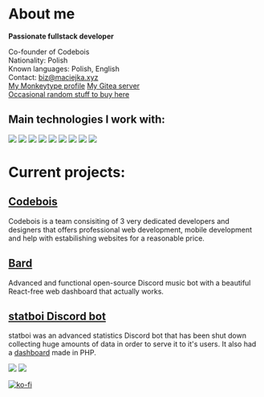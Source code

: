 # About me
**Passionate fullstack developer**

Co-founder of Codebois<br>
Nationality: Polish<br>
Known languages: Polish, English<br>
Contact: biz@maciejka.xyz<br>
[My Monkeytype profile](https://monkeytype.com/profile/maciejkag)
[My Gitea server](https://git.maciejka.xyz/)<br>
[Occasional random stuff to buy here](https://maciejka.sellix.io/)

## Main technologies I work with:
![](https://img.shields.io/badge/JavaScript-F7DF1E.svg?style=for-the-badge&logo=JavaScript&logoColor=black) ![](https://img.shields.io/badge/Node.js-339933.svg?style=for-the-badge&logo=nodedotjs&logoColor=white) ![](https://img.shields.io/badge/Express-000000.svg?style=for-the-badge&logo=Express&logoColor=white) ![](https://img.shields.io/badge/Electron-47848F.svg?style=for-the-badge&logo=Electron&logoColor=white) ![](https://img.shields.io/badge/.NET-512BD4.svg?style=for-the-badge&logo=dotnet&logoColor=white) ![](https://img.shields.io/badge/XAML-0C54C2.svg?style=for-the-badge&logo=XAML&logoColor=white) ![](https://img.shields.io/badge/Python-3776AB.svg?style=for-the-badge&logo=Python&logoColor=white) ![](https://img.shields.io/badge/Flask-000000.svg?style=for-the-badge&logo=Flask&logoColor=white) ![](https://img.shields.io/badge/PHP-777BB4.svg?style=for-the-badge&logo=PHP&logoColor=white)

# Current projects:

## [Codebois](https://codebois.dev/)
Codebois is a team consisiting of 3 very dedicated developers and designers that offers professional web development, mobile development and help with estabilishing websites for a reasonable price.

## [Bard](https://github.com/codebois-dev/bard)
Advanced and functional open-source Discord music bot with a beautiful React-free web dashboard that actually works.

## [statboi Discord bot](https://statboi.xyz/)
statboi was an advanced statistics Discord bot that has been shut down collecting huge amounts of data in order to serve it to it's users. It also had a [dashboard](https://dash.statboi.xyz/) made in PHP.

![](https://github-readme-stats.vercel.app/api?username=MaciejkaG&show_icons=true&theme=transparent) ![](https://github-readme-stats.vercel.app/api/top-langs/?username=MaciejkaG&layout=donut&theme=transparent)

[![ko-fi](https://ko-fi.com/img/githubbutton_sm.svg)](https://ko-fi.com/Z8Z8OQF2R)
